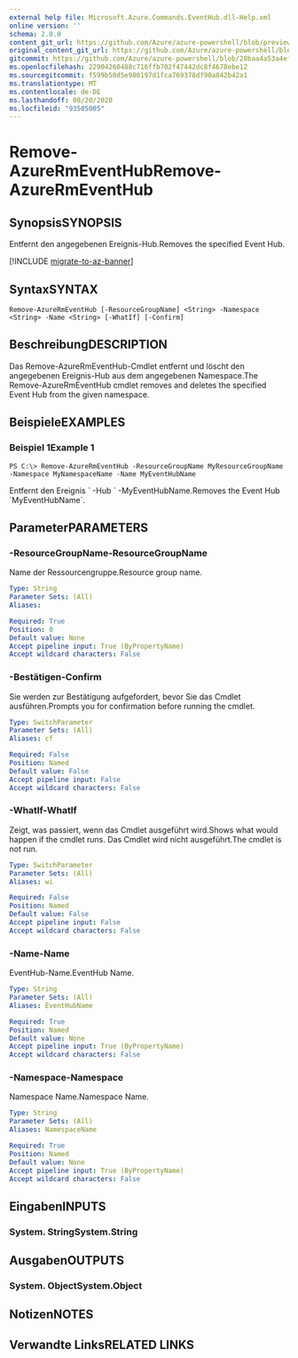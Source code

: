 ```yaml
---
external help file: Microsoft.Azure.Commands.EventHub.dll-Help.xml
online version: ''
schema: 2.0.0
content_git_url: https://github.com/Azure/azure-powershell/blob/preview/src/ResourceManager/EventHub/Commands.EventHub/help/Remove-AzureRmEventHub.md
original_content_git_url: https://github.com/Azure/azure-powershell/blob/preview/src/ResourceManager/EventHub/Commands.EventHub/help/Remove-AzureRmEventHub.md
gitcommit: https://github.com/Azure/azure-powershell/blob/28baa4a53a4efceb1197c032a8db08e199f0858d
ms.openlocfilehash: 22904260488c716ffb702f47442dc8f4678ebe12
ms.sourcegitcommit: f599b50d5e980197d1fca769378df90a842b42a1
ms.translationtype: MT
ms.contentlocale: de-DE
ms.lasthandoff: 08/20/2020
ms.locfileid: "93505005"
---
```

# <span data-ttu-id="8834f-101">Remove-AzureRmEventHub</span><span class="sxs-lookup"><span data-stu-id="8834f-101">Remove-AzureRmEventHub</span></span>

## <span data-ttu-id="8834f-102">Synopsis</span><span class="sxs-lookup"><span data-stu-id="8834f-102">SYNOPSIS</span></span>
<span data-ttu-id="8834f-103">Entfernt den angegebenen Ereignis-Hub.</span><span class="sxs-lookup"><span data-stu-id="8834f-103">Removes the specified Event Hub.</span></span>

[!INCLUDE [migrate-to-az-banner](../../includes/migrate-to-az-banner.md)]

## <span data-ttu-id="8834f-104">Syntax</span><span class="sxs-lookup"><span data-stu-id="8834f-104">SYNTAX</span></span>

```
Remove-AzureRmEventHub [-ResourceGroupName] <String> -Namespace <String> -Name <String> [-WhatIf] [-Confirm]
```

## <span data-ttu-id="8834f-105">Beschreibung</span><span class="sxs-lookup"><span data-stu-id="8834f-105">DESCRIPTION</span></span>
<span data-ttu-id="8834f-106">Das Remove-AzureRmEventHub-Cmdlet entfernt und löscht den angegebenen Ereignis-Hub aus dem angegebenen Namespace.</span><span class="sxs-lookup"><span data-stu-id="8834f-106">The Remove-AzureRmEventHub cmdlet removes and deletes the specified Event Hub from the given namespace.</span></span>

## <span data-ttu-id="8834f-107">Beispiele</span><span class="sxs-lookup"><span data-stu-id="8834f-107">EXAMPLES</span></span>

### <span data-ttu-id="8834f-108">Beispiel 1</span><span class="sxs-lookup"><span data-stu-id="8834f-108">Example 1</span></span>
```
PS C:\> Remove-AzureRmEventHub -ResourceGroupName MyResourceGroupName -Namespace MyNamespaceName -Name MyEventHubName
```

<span data-ttu-id="8834f-109">Entfernt den Ereignis \` -Hub \` -MyEventHubName.</span><span class="sxs-lookup"><span data-stu-id="8834f-109">Removes the Event Hub \`MyEventHubName\`.</span></span>

## <span data-ttu-id="8834f-110">Parameter</span><span class="sxs-lookup"><span data-stu-id="8834f-110">PARAMETERS</span></span>

### <span data-ttu-id="8834f-111">-ResourceGroupName</span><span class="sxs-lookup"><span data-stu-id="8834f-111">-ResourceGroupName</span></span>
<span data-ttu-id="8834f-112">Name der Ressourcengruppe.</span><span class="sxs-lookup"><span data-stu-id="8834f-112">Resource group name.</span></span>

```yaml
Type: String
Parameter Sets: (All)
Aliases: 

Required: True
Position: 0
Default value: None
Accept pipeline input: True (ByPropertyName)
Accept wildcard characters: False
```

### <span data-ttu-id="8834f-113">-Bestätigen</span><span class="sxs-lookup"><span data-stu-id="8834f-113">-Confirm</span></span>
<span data-ttu-id="8834f-114">Sie werden zur Bestätigung aufgefordert, bevor Sie das Cmdlet ausführen.</span><span class="sxs-lookup"><span data-stu-id="8834f-114">Prompts you for confirmation before running the cmdlet.</span></span>

```yaml
Type: SwitchParameter
Parameter Sets: (All)
Aliases: cf

Required: False
Position: Named
Default value: False
Accept pipeline input: False
Accept wildcard characters: False
```

### <span data-ttu-id="8834f-115">-WhatIf</span><span class="sxs-lookup"><span data-stu-id="8834f-115">-WhatIf</span></span>
<span data-ttu-id="8834f-116">Zeigt, was passiert, wenn das Cmdlet ausgeführt wird.</span><span class="sxs-lookup"><span data-stu-id="8834f-116">Shows what would happen if the cmdlet runs.</span></span>
<span data-ttu-id="8834f-117">Das Cmdlet wird nicht ausgeführt.</span><span class="sxs-lookup"><span data-stu-id="8834f-117">The cmdlet is not run.</span></span>

```yaml
Type: SwitchParameter
Parameter Sets: (All)
Aliases: wi

Required: False
Position: Named
Default value: False
Accept pipeline input: False
Accept wildcard characters: False
```

### <span data-ttu-id="8834f-118">-Name</span><span class="sxs-lookup"><span data-stu-id="8834f-118">-Name</span></span>
<span data-ttu-id="8834f-119">EventHub-Name.</span><span class="sxs-lookup"><span data-stu-id="8834f-119">EventHub Name.</span></span>

```yaml
Type: String
Parameter Sets: (All)
Aliases: EventHubName

Required: True
Position: Named
Default value: None
Accept pipeline input: True (ByPropertyName)
Accept wildcard characters: False
```

### <span data-ttu-id="8834f-120">-Namespace</span><span class="sxs-lookup"><span data-stu-id="8834f-120">-Namespace</span></span>
<span data-ttu-id="8834f-121">Namespace Name.</span><span class="sxs-lookup"><span data-stu-id="8834f-121">Namespace Name.</span></span>

```yaml
Type: String
Parameter Sets: (All)
Aliases: NamespaceName

Required: True
Position: Named
Default value: None
Accept pipeline input: True (ByPropertyName)
Accept wildcard characters: False
```

## <span data-ttu-id="8834f-122">Eingaben</span><span class="sxs-lookup"><span data-stu-id="8834f-122">INPUTS</span></span>

### <span data-ttu-id="8834f-123">System. String</span><span class="sxs-lookup"><span data-stu-id="8834f-123">System.String</span></span>

## <span data-ttu-id="8834f-124">Ausgaben</span><span class="sxs-lookup"><span data-stu-id="8834f-124">OUTPUTS</span></span>

### <span data-ttu-id="8834f-125">System. Object</span><span class="sxs-lookup"><span data-stu-id="8834f-125">System.Object</span></span>

## <span data-ttu-id="8834f-126">Notizen</span><span class="sxs-lookup"><span data-stu-id="8834f-126">NOTES</span></span>

## <span data-ttu-id="8834f-127">Verwandte Links</span><span class="sxs-lookup"><span data-stu-id="8834f-127">RELATED LINKS</span></span>

